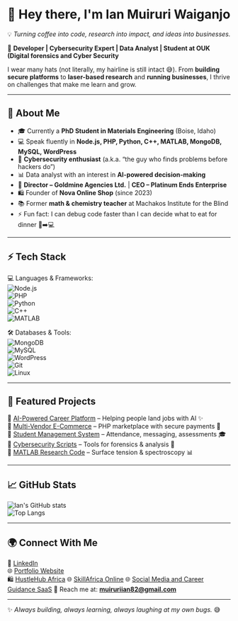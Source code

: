 # 👋 Hey there, I'm Ian Muiruri Waiganjo  

💡 *Turning coffee into code, research into impact, and ideas into businesses.*  

🚀 **Developer | Cybersecurity Expert | Data Analyst | Student at OUK (Digital forensics and Cyber Security**  

I wear many hats (not literally, my hairline is still intact 😅). From **building secure platforms** to **laser-based research** and **running businesses**, I thrive on challenges that make me learn and grow.  

---

## 🔹 About Me  
- 🎓 Currently a **PhD Student in Materials Engineering** (Boise, Idaho)  
- 💻 Speak fluently in **Node.js, PHP, Python, C++, MATLAB, MongoDB, MySQL, WordPress**  
- 🔐 **Cybersecurity enthusiast** (a.k.a. “the guy who finds problems before hackers do”)  
- 📊 Data analyst with an interest in **AI-powered decision-making**  
- 🏢 **Director – Goldmine Agencies Ltd.** | **CEO – Platinum Ends Enterprise**  
- 🛍️ Founder of **Nova Online Shop** (since 2023)  
- 📚 Former **math & chemistry teacher** at Machakos Institute for the Blind  
- ⚡ Fun fact: I can debug code faster than I can decide what to eat for dinner 🍲➡️💻  

---

## ⚡ Tech Stack  
💻 Languages & Frameworks:  
![Node.js](https://img.shields.io/badge/-Node.js-339933?style=for-the-badge&logo=node.js&logoColor=white)  
![PHP](https://img.shields.io/badge/-PHP-777BB4?style=for-the-badge&logo=php&logoColor=white)  
![Python](https://img.shields.io/badge/-Python-3776AB?style=for-the-badge&logo=python&logoColor=white)  
![C++](https://img.shields.io/badge/-C++-00599C?style=for-the-badge&logo=cplusplus&logoColor=white)  
![MATLAB](https://img.shields.io/badge/-MATLAB-FF8000?style=for-the-badge&logo=mathworks&logoColor=white)  

🛠️ Databases & Tools:  
![MongoDB](https://img.shields.io/badge/-MongoDB-47A248?style=for-the-badge&logo=mongodb&logoColor=white)  
![MySQL](https://img.shields.io/badge/-MySQL-4479A1?style=for-the-badge&logo=mysql&logoColor=white)  
![WordPress](https://img.shields.io/badge/-WordPress-21759B?style=for-the-badge&logo=wordpress&logoColor=white)  
![Git](https://img.shields.io/badge/-Git-F05032?style=for-the-badge&logo=git&logoColor=white)  
![Linux](https://img.shields.io/badge/-Linux-FCC624?style=for-the-badge&logo=linux&logoColor=black)  

---

## 📌 Featured Projects  
🔹 [AI-Powered Career Platform](#) – Helping people land jobs with AI ✨  
🔹 [Multi-Vendor E-Commerce](#) – PHP marketplace with secure payments 🛒  
🔹 [Student Management System](#) – Attendance, messaging, assessments 🎓  
🔹 [Cybersecurity Scripts](#) – Tools for forensics & analysis 🔐  
🔹 [MATLAB Research Code](#) – Surface tension & spectroscopy 📊  

---

## 📈 GitHub Stats  
![Ian's GitHub stats](https://github-readme-stats.vercel.app/api?username=iantech-cloud&show_icons=true&theme=tokyonight)  
![Top Langs](https://github-readme-stats.vercel.app/api/top-langs/?username=iantech-cloud&layout=compact&theme=tokyonight)  

---

## 🌍 Connect With Me  
💼 [LinkedIn](#)  
🌐 [Portfolio Website](ianm.online)  
🛍️ [HustleHub Africa](hustlehubafrica.com)
🌐 [SkillAfrica Online](skillafrica.online)
🌐 [Social Media and Career Guidance SaaS](onesocialstark.co.ke)
📧 Reach me at: **muiruriian82@gmail.com**  

---

✨ *Always building, always learning, always laughing at my own bugs.* 😅  
